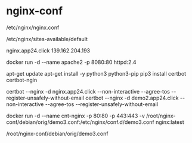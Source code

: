 # nginx-conf

/etc/nginx/nginx.conf

/etc/nginx/sites-available/default

nginx.app24.click 139.162.204.193

docker run -d --name apache2 -p 8080:80 httpd:2.4

apt-get update
apt-get install -y python3 python3-pip
pip3 install certbot certbot-ngin

certbot --nginx -d nginx.app24.click --non-interactive --agree-tos --register-unsafely-without-email
certbot --nginx -d demo2.app24.click --non-interactive --agree-tos --register-unsafely-without-email


docker run -d --name cnt-nginx -p 80:80 -p 443:443 -v /root/nginx-conf/debian/orig/demo3.conf:/etc/nginx/conf.d/demo3.conf nginx:latest


/root/nginx-conf/debian/orig/demo3.conf